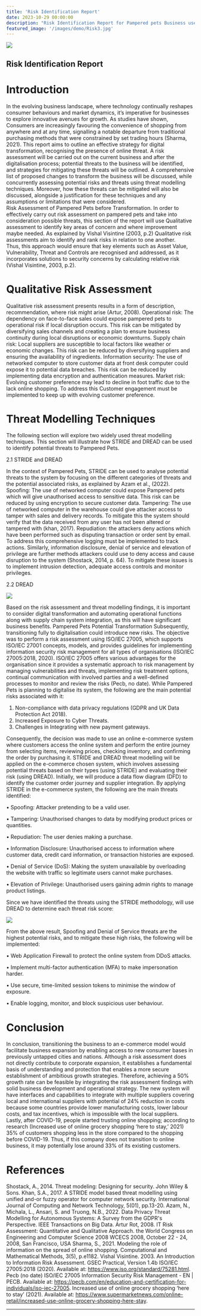 ```yaml
---
title: 'Risk Identification Report'
date: 2023-10-29 00:00:00
description: "Risk Identification Report for Pampered pets Business use Case"
featured_image: '/images/demo/Risk3.jpg'
---
```


![](/images/demo/Risk3.jpg)

## Risk Identification Report

 # Introduction
In the evolving business landscape, where technology continually reshapes consumer behaviours and market dynamics, it’s imperative for businesses to explore innovative avenues for growth. As studies have shown, Consumers are increasingly favouring the convenience of shopping from anywhere and at any time, signalling a notable departure from traditional purchasing methods that were constrained by set trading hours (Sharma, 2021). 
This report aims to outline an effective strategy for digital transformation, recognising the presence of online threat. A risk assessment will be carried out on the current business and after the digitalisation process; potential threats to the business will be identified, and strategies for mitigating these threats will be outlined.  A comprehensive list of proposed changes to transform the business will be discussed, while concurrently assessing potential risks and threats using threat modelling techniques. Moreover, how these threats can be mitigated will also be discussed, alongside a justification for these techniques and any assumptions or limitations that were considered.  
Risk Assessment of Pampered Pets before Transformation. In order to effectively carry out risk assessment on pampered pets and take into consideration possible threats, this section of the report will use Qualitative assessment to identify key areas of concern and where improvement maybe needed.  As explained by Vishal Visintine (2003, p.2) Qualitative risk assessments aim to identify and rank risks in relation to one another.  
Thus, this approach would ensure that key elements such as Asset Value, Vulnerability, Threat and Controls are recognised and addressed, as it incorporates solutions to security concerns by calculating relative risk (Vishal Visintine, 2003, p.2). 

# Qualitative Risk Assessment 

Qualitative risk assessment presents results in a form of description, recommendation, where risk might arise (Artur, 2008).
Operational risk: The dependency on face-to-face sales could expose pampered pets to operational risk if local disruption occurs. This risk can be mitigated by diversifying sales channels and creating a plan to ensure business continuity during local disruptions or economic downturns.
Supply chain risk: Local suppliers are susceptible to local factors like weather or economic changes. This risk can be reduced by diversifying suppliers and ensuring the availability of ingredients.
Information security: The use of networked computer to store customer data at front desk computer could expose it to potential data breaches. This risk can be reduced by implementing data encryption and authentication measures.
Market risk: Evolving customer preference may lead to decline in foot traffic due to the lack online shopping. To address this Customer engagement must be implemented to keep up with evolving customer preference.


# Threat Modelling Techniques

The following section will explore two widely used threat modelling techniques. This section will illustrate how STRIDE and DREAD can be used to identify potential threats to Pampered Pets. 
 
2.1 STRIDE and DREAD

In the context of Pampered Pets, STRIDE can be used to analyse potential threats to the system by focusing on the different categories of threats and the potential associated risks, as explained by Azam et al., (2022).
Spoofing: The use of networked computer could expose Pampered pets which will give unauthorised access to sensitive data. This risk can be reduced by using encryption to secure customer data.
Tampering: The use of networked computer in the warehouse could give attacker access to tamper with sales and delivery records. To mitigate this the system should verify that the data received from any user has not been altered or tampered with (khan, 2017).
Repudiation: the attackers deny actions which have been performed such as disputing transaction or order sent by email. To address this comprehensive logging must be implemented to track actions.
Similarly, information disclosure, denial of service and elevation of privilege are further methods attackers could use to deny access and cause disruption to the system (Shostack, 2014, p. 64). To mitigate these issues is to implement intrusion detection, adequate access controls and monitor privileges.

2.2 DREAD

![](/images/demo/img.png)

Based on the risk assessment and threat modelling findings, it is important to consider digital transformation and automating operational functions along with supply chain system integration, as this will have significant business benefits. 
Pampered Pets Potential Transformation
Subsequently, transitioning fully to digitalisation could introduce new risks. The objective was to perform a risk assessment using ISO/IEC 27005, which supports ISO/IEC 27001 concepts, models, and provides guidelines for implementing information security risk management for all types of organisations (ISO/IEC 27005:2018, 2020). ISO/IEC 27005 offers various advantages for the organisation since it provides a systematic approach to risk management by managing vulnerabilities and threats, implementing risk treatment options, continual communication with involved parties and a well-defined processes to monitor and review the risks (Pecb, no date). While Pampered Pets is planning to digitalise its system, the following are the main potential risks associated with it:
1.	Non-compliance with data privacy regulations (GDPR and UK Data Protection Act 2018).
2.	Increased Exposure to Cyber Threats.
3.	Challenges in Integrating with new payment gateways.

Consequently, the decision was made to use an online e-commerce system where customers access the online system and perform the entire journey from selecting items, reviewing prices, checking inventory, and confirming the order by purchasing it. STRIDE and DREAD threat modelling will be applied on the e-commerce chosen system, which involves assessing potential threats based on their types (using STRIDE) and evaluating their risk (using DREAD). Initially, we will produce a data flow diagram (DFD) to identify the customer order journey and supplier integration.
By applying STRIDE in the e-commerce system, the following are the main threats identified:

•	Spoofing: Attacker pretending to be a valid user.

•	Tampering: Unauthorised changes to data by modifying product prices or quantities.

•	Repudiation: The user denies making a purchase.

•	Information Disclosure: Unauthorised access to information where customer data, credit card information, or transaction histories are exposed.

•	Denial of Service (DoS): Making the system unavailable by overloading the website with traffic so legitimate users cannot make purchases.

•	Elevation of Privilege: Unauthorised users gaining admin rights to manage product listings.

Since we have identified the threats using the STRIDE methodology, will use DREAD to determine each threat risk score:


![](/images/demo/img_1.png)

From the above result, Spoofing and Denial of Service threats are the highest potential risks, and to mitigate these high risks, the following will be implemented:

•	Web Application Firewall to protect the online system from DDoS attacks.

•	Implement multi-factor authentication (MFA) to make impersonation harder.

•	Use secure, time-limited session tokens to minimise the window of exposure.

•	Enable logging, monitor, and block suspicious user behaviour.

# Conclusion
In conclusion, transitioning the business to an e-commerce model would facilitate business expansion by enabling access to new consumer bases in previously untapped cities and nations. Although a risk assessment does not directly contribute to corporate expansion, it establishes a fundamental basis of understanding and protection that enables a more secure establishment of ambitious growth strategies. 
Therefore, achieving a 50% growth rate can be feasible by integrating the risk assessment findings with solid business development and operational strategy. The new system will have interfaces and capabilities to integrate with multiple suppliers covering local and international suppliers with potential of 24% reduction in costs because some countries provide lower manufacturing costs, lower labour costs, and tax incentives, which is impossible with the local suppliers. 
Lastly, after COVID-19, people started trusting online shopping; according to research (Increased use of online grocery shopping ‘here to stay,’ 2021) 35% of customers shopping less in the store compared to the shopping before COVID-19. Thus, if this company does not transition to online business, it may potentially lose around 33% of its existing customers.


# References

Shostack, A., 2014. Threat modeling: Designing for security. John Wiley & Sons.
Khan, S.A., 2017. A STRIDE model based threat modelling using unified and-or fuzzy operator for computer network security. International Journal of Computing and Network Technology, 5(01), pp.13-20.
Azam, N., Michala, L., Ansari, S. and Truong, N.B., 2022. Data Privacy Threat Modelling for Autonomous Systems: A Survey from the GDPR's Perspective. IEEE Transactions on Big Data.
Artur Rot, 2008. IT Risk Assessment: Quantitative and Qualitative Approach. the World Congress on Engineering and Computer Science 2008 WCECS 2008, October 22 - 24, 2008, San Francisco, USA
Sharma, S., 2021. Modeling the role of information on the spread of online shopping. Computational and Mathematical Methods, 3(5), p.e1182.
Vishal Visintine. 2003. An Introduction to Information Risk Assessment. GSEC Practical, Version 1.4b
ISO/IEC 27005:2018 (2020). Available at: https://www.iso.org/standard/75281.html.
Pecb (no date) ISO/IEC 27005 Information Security Risk Management - EN | PECB. Available at: https://pecb.com/en/education-and-certification-for-individuals/iso-iec-27005.
Increased use of online grocery shopping ‘here to stay’ (2021). Available at: https://www.supermarketnews.com/online-retail/increased-use-online-grocery-shopping-here-stay.


---

